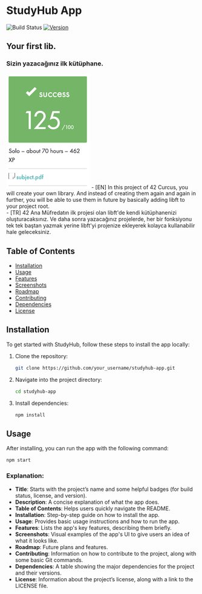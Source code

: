 # StudyHub App

![Build Status](https://img.shields.io/badge/build-passing-brightgreen)
[![Version](https://img.shields.io/badge/version-1.0.0-brightgreen)](https://img.shields.io/badge/beldemir/-libft-green)

## Your first lib.</h1>
### Sizin yazacağınız ilk kütüphane.
<img width="221" alt="screenshot" src="https://github.com/berkeldemir/libft/blob/main/srcs/screenshot.png">
- [EN] In this project of 42 Curcus, you will create your own library. And instead of creating them again and again in further, you will be able to use them in future by basically adding libft to your project root. <br>
- [TR] 42 Ana Müfredatın ilk projesi olan libft'de kendi kütüphanenizi oluşturacaksınız. Ve daha sonra yazacağınız projelerde, her bir fonksiyonu tek tek baştan yazmak yerine libft'yi projenize ekleyerek kolayca kullanabilir hale geleceksiniz.

## Table of Contents
- [Installation](#installation)
- [Usage](#usage)
- [Features](#features)
- [Screenshots](#screenshots)
- [Roadmap](#roadmap)
- [Contributing](#contributing)
- [Dependencies](#dependencies)
- [License](#license)

## Installation

To get started with StudyHub, follow these steps to install the app locally:

1. Clone the repository:
    ```bash
    git clone https://github.com/your_username/studyhub-app.git
    ```
2. Navigate into the project directory:
    ```bash
    cd studyhub-app
    ```
3. Install dependencies:
    ```bash
    npm install
    ```

## Usage

After installing, you can run the app with the following command:

```bash
npm start
```

### Explanation:
- **Title**: Starts with the project’s name and some helpful badges (for build status, license, and version).
- **Description**: A concise explanation of what the app does.
- **Table of Contents**: Helps users quickly navigate the README.
- **Installation**: Step-by-step guide on how to install the app.
- **Usage**: Provides basic usage instructions and how to run the app.
- **Features**: Lists the app's key features, describing them briefly.
- **Screenshots**: Visual examples of the app's UI to give users an idea of what it looks like.
- **Roadmap**: Future plans and features.
- **Contributing**: Information on how to contribute to the project, along with some basic Git commands.
- **Dependencies**: A table showing the major dependencies for the project and their versions.
- **License**: Information about the project’s license, along with a link to the LICENSE file.
